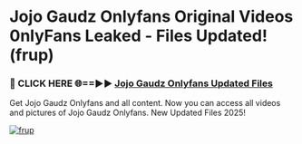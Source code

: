 # Jojo Gaudz Onlyfans Original Videos 0nlyFans Leaked - Files Updated! (frup)

<h3>🔴 CLICK HERE 🌐==►► <a href="https://tinyurl.com/3hn5wdd3" rel="nofollow">Jojo Gaudz Onlyfans Updated Files</a></h3>

Get Jojo Gaudz Onlyfans and all content. Now you can access all videos and pictures of Jojo Gaudz Onlyfans. New Updated Files 2025!

[![frup](https://i.imgur.com/4HnBqBT.gif)](https://tinyurl.com/3hn5wdd3)
